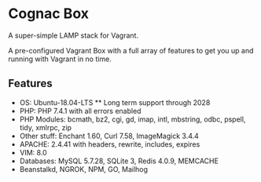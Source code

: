# Cognac Box

A super-simple LAMP stack for Vagrant. 

A pre-configured Vagrant Box with a full array of features to get you up and running with Vagrant in no time.

## Features

* OS: Ubuntu-18.04-LTS ** Long term support through 2028
* PHP: PHP 7.4.1 with all errors enabled
* PHP Modules: bcmath, bz2, cgi, gd, imap, intl, mbstring, odbc, pspell, tidy, xmlrpc, zip
* Other stuff: Enchant 1.60, Curl 7.58, ImageMagick 3.4.4
* APACHE: 2.4.41 with headers, rewrite, includes, expires
* VIM: 8.0
* Databases: MySQL 5.7.28, SQLite 3, Redis 4.0.9, MEMCACHE
* Beanstalkd, NGROK, NPM, GO, Mailhog